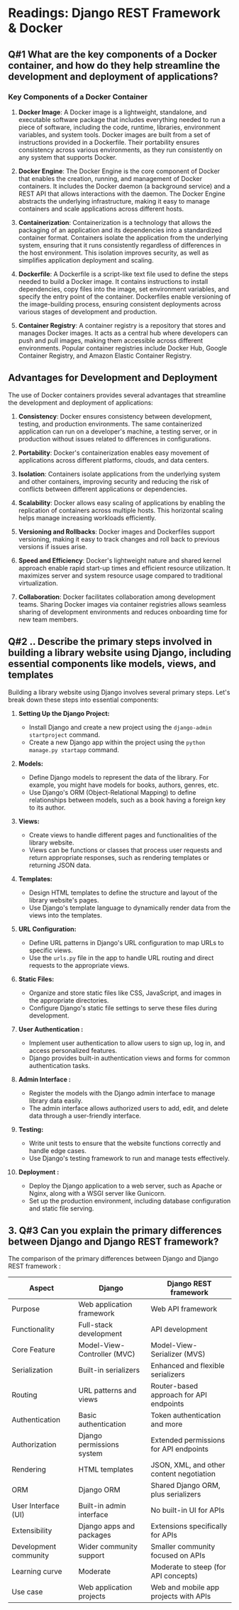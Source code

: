 # Readings: Django REST Framework & Docker

## Q#1 What are the key components of a Docker container, and how do they help streamline the development and deployment of applications?

### Key Components of a Docker Container

1. **Docker Image**: A Docker image is a lightweight, standalone, and executable software package that includes everything needed to run a piece of software, including the code, runtime, libraries, environment variables, and system tools. Docker images are built from a set of instructions provided in a Dockerfile. Their portability ensures consistency across various environments, as they run consistently on any system that supports Docker.

2. **Docker Engine**: The Docker Engine is the core component of Docker that enables the creation, running, and management of Docker containers. It includes the Docker daemon (a background service) and a REST API that allows interactions with the daemon. The Docker Engine abstracts the underlying infrastructure, making it easy to manage containers and scale applications across different hosts.

3. **Containerization**: Containerization is a technology that allows the packaging of an application and its dependencies into a standardized container format. Containers isolate the application from the underlying system, ensuring that it runs consistently regardless of differences in the host environment. This isolation improves security, as well as simplifies application deployment and scaling.

4. **Dockerfile**: A Dockerfile is a script-like text file used to define the steps needed to build a Docker image. It contains instructions to install dependencies, copy files into the image, set environment variables, and specify the entry point of the container. Dockerfiles enable versioning of the image-building process, ensuring consistent deployments across various stages of development and production.

5. **Container Registry**: A container registry is a repository that stores and manages Docker images. It acts as a central hub where developers can push and pull images, making them accessible across different environments. Popular container registries include Docker Hub, Google Container Registry, and Amazon Elastic Container Registry.

## Advantages for Development and Deployment

The use of Docker containers provides several advantages that streamline the development and deployment of applications:

1. **Consistency**: Docker ensures consistency between development, testing, and production environments. The same containerized application can run on a developer's machine, a testing server, or in production without issues related to differences in configurations.

2. **Portability**: Docker's containerization enables easy movement of applications across different platforms, clouds, and data centers.

3. **Isolation**: Containers isolate applications from the underlying system and other containers, improving security and reducing the risk of conflicts between different applications or dependencies.

4. **Scalability**: Docker allows easy scaling of applications by enabling the replication of containers across multiple hosts. This horizontal scaling helps manage increasing workloads efficiently.

5. **Versioning and Rollbacks**: Docker images and Dockerfiles support versioning, making it easy to track changes and roll back to previous versions if issues arise.

6. **Speed and Efficiency**: Docker's lightweight nature and shared kernel approach enable rapid start-up times and efficient resource utilization. It maximizes server and system resource usage compared to traditional virtualization.

7. **Collaboration**: Docker facilitates collaboration among development teams. Sharing Docker images via container registries allows seamless sharing of development environments and reduces onboarding time for new team members.

## Q#2 .. Describe the primary steps involved in building a library website using Django, including essential components like models, views, and templates

Building a library website using Django involves several primary steps. Let's break down these steps into essential components:

1. **Setting Up the Django Project:**
   - Install Django and create a new project using the `django-admin startproject` command.
   - Create a new Django app within the project using the `python manage.py startapp` command.

2. **Models:**
   - Define Django models to represent the data of the library. For example, you might have models for books, authors, genres, etc.
   - Use Django's ORM (Object-Relational Mapping) to define relationships between models, such as a book having a foreign key to its author.

3. **Views:**
   - Create views to handle different pages and functionalities of the library website.
   - Views can be functions or classes that process user requests and return appropriate responses, such as rendering templates or returning JSON data.

4. **Templates:**
   - Design HTML templates to define the structure and layout of the library website's pages.
   - Use Django's template language to dynamically render data from the views into the templates.

5. **URL Configuration:**
   - Define URL patterns in Django's URL configuration to map URLs to specific views.
   - Use the `urls.py` file in the app to handle URL routing and direct requests to the appropriate views.

6. **Static Files:**
   - Organize and store static files like CSS, JavaScript, and images in the appropriate directories.
   - Configure Django's static file settings to serve these files during development.

7. **User Authentication :**
   - Implement user authentication to allow users to sign up, log in, and access personalized features.
   - Django provides built-in authentication views and forms for common authentication tasks.

8. **Admin Interface :**
   - Register the models with the Django admin interface to manage library data easily.
   - The admin interface allows authorized users to add, edit, and delete data through a user-friendly interface.

9. **Testing:**
   - Write unit tests to ensure that the website functions correctly and handle edge cases.
   - Use Django's testing framework to run and manage tests effectively.

10. **Deployment :**
    - Deploy the Django application to a web server, such as Apache or Nginx, along with a WSGI server like Gunicorn.
    - Set up the production environment, including database configuration and static file serving.

## 3. Q#3 Can you explain the primary differences between Django and Django REST framework?

The comparison of the primary differences between Django and Django REST framework :

| Aspect                 | Django                     | Django REST framework                        |
|------------------------|----------------------------|---------------------------------------------|
| Purpose                | Web application framework  | Web API framework                           |
| Functionality          | Full-stack development    | API development                             |
| Core Feature           | Model-View-Controller (MVC)| Model-View-Serializer (MVS)                 |
| Serialization          | Built-in serializers      | Enhanced and flexible serializers          |
| Routing                | URL patterns and views    | Router-based approach for API endpoints    |
| Authentication         | Basic authentication      | Token authentication and more              |
| Authorization          | Django permissions system | Extended permissions for API endpoints     |
| Rendering              | HTML templates            | JSON, XML, and other content negotiation   |
| ORM                    | Django ORM                | Shared Django ORM, plus serializers       |
| User Interface (UI)    | Built-in admin interface  | No built-in UI for APIs                     |
| Extensibility          | Django apps and packages  | Extensions specifically for APIs           |
| Development community  | Wider community support   | Smaller community focused on APIs          |
| Learning curve         | Moderate                  | Moderate to steep (for API concepts)        |
| Use case               | Web application projects  | Web and mobile app projects with APIs      |

